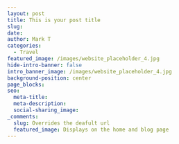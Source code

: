 ```yaml
---
layout: post
title: This is your post title
slug:
date:
author: Mark T
categories:
  - Travel
featured_image: /images/website_placeholder_4.jpg
hide-intro-banner: false
intro_banner_image: /images/website_placeholder_4.jpg
background-position: center
page_blocks:
seo:
  meta-title:
  meta-description:
  social-sharing_image:
_comments:
  slug: Overrides the deafult url
  featured_image: Displays on the home and blog page
---
```

